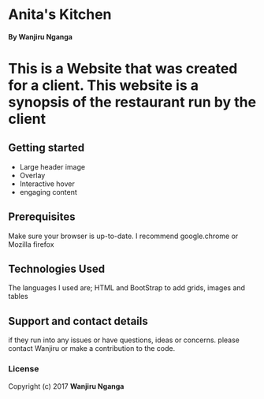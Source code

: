 # Anita's Kitchen
#### By **Wanjiru Nganga**
# This is a Website that was created for a client. This website is a synopsis of the restaurant run by the client
## Getting started
* Large header image
* Overlay
* Interactive hover
* engaging content

## Prerequisites
Make sure your browser is up-to-date. I recommend google.chrome or Mozilla firefox
## Technologies Used
The languages I used are; HTML and BootStrap to add grids, images and tables
## Support and contact details
if they run into any issues or have questions, ideas or concerns. please contact Wanjiru or make a contribution to the code.
### License

Copyright (c) 2017 **Wanjiru Nganga**
